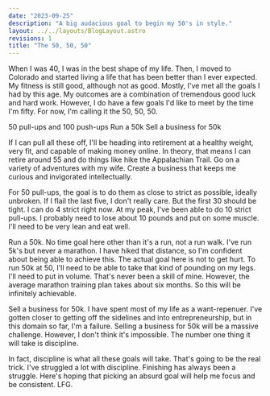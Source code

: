 ```yaml
---
date: "2023-09-25"
description: "A big audacious goal to begin my 50's in style."
layout: ../../layouts/BlogLayout.astro
revisions: 1
title: "The 50, 50, 50"
---
```


When I was 40, I was in the best shape of my life. Then, I moved to Colorado and started living a life that has been better than I ever expected. My fitness is still good, although not as good. Mostly, I've met all the goals I had by this age. My outcomes are a combination of tremendous good luck and hard work. However, I do have a few goals I'd like to meet by the time I'm fifty. For now, I'm calling it the 50, 50, 50.

50 pull-ups and 100 push-ups
Run a 50k
Sell a business for 50k

If I can pull all these off, I'll be heading into retirement at a healthy weight, very fit, and capable of making money online. In theory, that means I can retire around 55 and do things like hike the Appalachian Trail. Go on a variety of adventures with my wife. Create a business that keeps me curious and invigorated intellectually.

For 50 pull-ups, the goal is to do them as close to strict as possible, ideally unbroken. If I flail the last five, I don't really care. But the first 30 should be tight. I can do 4 strict right now. At my peak, I've been able to do 10 strict pull-ups. I probably need to lose about 10 pounds and put on some muscle. I'll need to be very lean and eat well.

Run a 50k. No time goal here other than it's a run, not a run walk. I've run 5k's but never a marathon. I have hiked that distance, so I'm confident about being able to achieve this. The actual goal here is not to get hurt. To run 50k at 50, I'll need to be able to take that kind of pounding on my legs. I'll need to put in volume. That's never been a skill of mine. However, the average marathon training plan takes about six months. So this will be infinitely achievable.

Sell a business for 50k. I have spent most of my life as a want-repenuer. I've gotten closer to getting off the sidelines and into entrepreneurship, but in this domain so far, I'm a failure. Selling a business for 50k will be a massive challenge. However, I don't think it's impossible. The number one thing it will take is discipline.

In fact, discipline is what all these goals will take. That's going to be the real trick. I've struggled a lot with discipline. Finishing has always been a struggle. Here's hoping that picking an absurd goal will help me focus and be consistent. LFG.
